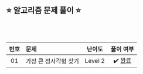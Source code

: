 ## ⭐️ 알고리즘 문제 풀이 ⭐️ 

<br>

<!-- 💭 [진행 중]  ✔️ [완료] -->

<br>

| **번호** | **문제** | **난이도** | **풀이 여부** |
|:--------:|:--------|:----------:|:-----------:|
| 01 | 가장 큰 정사각형 찾기 | Level 2 | ✔️ [완료](https://github.com/yuuforest/Programmers/blob/main/python/%EC%97%B0%EC%8A%B5%EB%AC%B8%EC%A0%9C/%EA%B0%80%EC%9E%A5%20%ED%81%B0%20%EC%A0%95%EC%82%AC%EA%B0%81%ED%98%95%20%EC%B0%BE%EA%B8%B0.py) |

